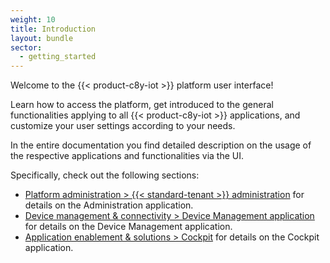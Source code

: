 ```yaml
---
weight: 10
title: Introduction
layout: bundle
sector:
  - getting_started
---
```


Welcome to the {{< product-c8y-iot >}} platform user interface!

Learn how to access the platform, get introduced to the general functionalities applying to all {{< product-c8y-iot >}} applications, and customize your user settings according to your needs.

In the entire documentation you find detailed description on the usage of the respective applications and functionalities via the UI.

Specifically, check out the following sections:

- [Platform administration > {{< standard-tenant >}} administration](/standard-tenant/) for details on the Administration application.
- [Device management & connectivity > Device Management application](/device-management-application/) for details on the Device Management application.
- [Application enablement & solutions > Cockpit](/cockpit/) for details on the Cockpit application.
